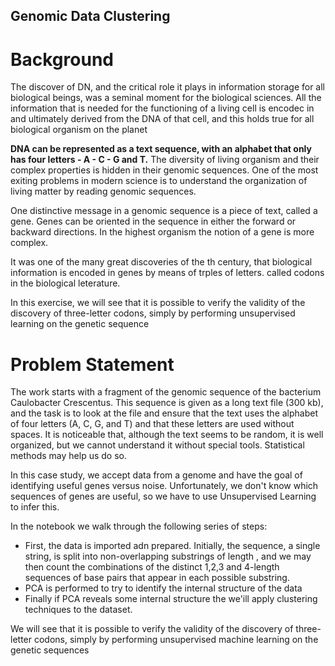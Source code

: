 ## Genomic Data Clustering 
# Background 
The discover of DN, and the critical role it plays in information storage for all biological beings, was a seminal moment for the biological sciences. All the information that is needed for the functioning of a living cell is encodec in and ultimately derived from the DNA of that cell, and this holds true for all biological organism on the planet 

**DNA can be represented as a text sequence, with an alphabet that only has four letters - A - C - G and T.** The diversity of living organism and their complex properties is hidden in their genomic sequences. One of the most exiting problems in modern science is to understand the organization of living matter by reading genomic sequences.

One distinctive message in a genomic sequence is a piece of text, called a gene. Genes can be oriented in the sequence in either the forward or backward directions. In the highest organism the notion of a gene is more complex.

It was one of the many great discoveries of the th century, that biological information is encoded in genes by means of trples of letters. called codons in the biological leterature.

In this exercise, we will see that it is possible to verify the validity of the discovery of three-letter codons, simply by performing unsupervised learning on the genetic sequence 

# Problem Statement

The work starts with a fragment of the genomic sequence of the bacterium Caulobacter Crescentus. This sequence is given as a long text file (300 kb), and the task is to look at the file and ensure that the text uses the alphabet of four letters (A, C, G, and T) and that these letters are used without spaces. It is noticeable that, although the text seems to be random, it is well organized, but we cannot understand it without special tools. Statistical methods may help us do so. 

In this case study, we accept data from a genome and have the goal of identifying useful genes versus noise. Unfortunately, we don't know which sequences of genes are useful, so we have to use Unsupervised Learning to infer this. 

In the notebook we walk through the following series of steps:
- First, the data is imported adn prepared. Initially, the sequence, a single string, is split into non-overlapping substrings of length , and we may then count the combinations of the distinct 1,2,3 and 4-length sequences of base pairs that appear in each possible substring. 
- PCA is performed to try to identify the internal structure of the data
- Finally if PCA reveals some internal structure the we'ill apply clustering techniques to the dataset. 

We will see that it is possible to verify the validity of the discovery of three-letter codons, simply by performing unsupervised machine learning on the genetic sequences 

